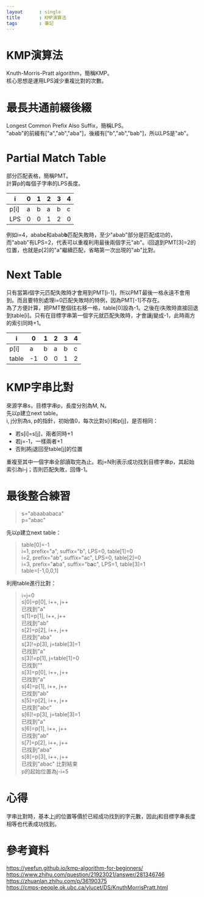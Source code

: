 ```yaml
---
layout      : single
title       : KMP演算法
tags 		: 筆記
---
```


# KMP演算法  
Knuth-Morris-Pratt algorithm，簡稱KMP。  
核心思想是運用LPS減少重複比對的次數。  

# 最長共通前綴後綴  
Longest Common Prefix Also Suffix，簡稱LPS。  
"abab"的前綴有["a","ab","aba"]，後綴有["b","ab","bab"]，所以LPS是"ab"。  

# Partial Match Table  
部分匹配表格，簡稱PMT。  
計算p的每個子字串的LPS長度。  

| i    | 0   | 1   | 2   | 3   | 4   |
| ---- | --- | --- | --- | --- | --- |
| p[i] | a   | b   | a   | b   | c   |
| LPS  | 0   | 0   | 1   | 2   | 0   |

例如i=4，abab**c**和abab**b**匹配失敗時，至少"abab"部分是匹配成功的，而"abab"有LPS=2，代表可以重複利用最後兩個字元"ab"。i回退到PMT[3]=2的位置，也就是p[2]的"a"繼續匹配，省略第一次出現的"ab"比對。  

# Next Table  
只有當第i個字元匹配失敗時才會用到PMT[i-1]，所以PMT最後一格永遠不會用到。而且要特別處理i=0匹配失敗時的特例，因為PMT[-1]不存在。  
為了方便計算，把PMT整個往右移一格，table[0]設為-1。之後在i失敗時直接回退到table[i]。只有在目標字串第一個字元就匹配失敗時，才會讓j變成-1，此時兩方的索引同時+1。

| i     | 0   | 1   | 2   | 3   | 4   |
| ----- | --- | --- | --- | --- | --- |
| p[i]  | a   | b   | a   | b   | c   |
| table | -1  | 0   | 0   | 1   | 2   |

# KMP字串比對
來源字串s，目標字串p，長度分別為M, N。  
先以p建立next table。  
i, j分別為s, p的指針，初始值0，每次比對s[i]和p[j]，是否相同：  
- 若s[i]=s[j]，兩者同時+1  
- 若j=-1，一樣兩者+1  
- 否則將j退回至table[j]的位置  

重複至其中一個字串全部讀取完為止。若j=N則表示成功找到目標字串p，其起始索引為i-j；否則匹配失敗，回傳-1。


# 最後整合練習  
> s="abaababaca"  
> p="abac"

先以p建立next table：  
> table[0]=-1  
> i=1, prefix="a", suffix="b", LPS=0, table[1]=0  
> i=2, prefix="ab", suffix="ac", LPS=0, table[2]=0  
> i=3, prefix="**a**ba", suffix="b**a**c", LPS=1, table[3]=1  
> table=[-1,0,0,1]  

利用table進行比對：  
> i=j=0  
> s[0]=p[0], i++, j++   
> 已找到"a"  
> s[1]=p[1], i++, j++  
> 已找到"ab"  
> s[2]=p[2], i++, j++  
> 已找到"aba"  
> s[3]!=p[3], j=table[3]=1  
> 已找到"a"  
> s[3]!=p[1], j=table[1]=0  
> 已找到""  
> s[3]=p[0], i++, j++  
> 已找到"a"  
> s[4]=p[1], i++, j++  
> 已找到"ab"  
> s[5]=p[2], i++, j++  
> 已找到"abc"  
> s[6]!=p[3], j=table[3]=1  
> 已找到"a"  
> s[6]=p[1], i++, j++  
> 已找到"ab"  
> s[7]=p[2], i++, j++  
> 已找到"aba"  
> s[8]=p[3], i++, j++  
> 已找到"abac" 比對結束  
> p的起始位置為j-i=5 

# 心得
字串比對時，基本上j的位置等價於已經成功找到的字元數，因此j和目標字串長度相等也代表成功找到。  


# 參考資料
https://yeefun.github.io/kmp-algorithm-for-beginners/  
https://www.zhihu.com/question/21923021/answer/281346746  
https://zhuanlan.zhihu.com/p/36190375  
https://cmps-people.ok.ubc.ca/ylucet/DS/KnuthMorrisPratt.html  